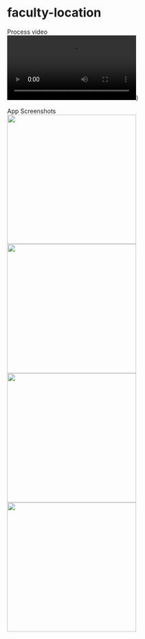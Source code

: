 # faculty-location

Process video  
![Process video](https://github.com/shwan26/faculty-location/blob/main/Screen%20Recording%202024-08-17%20at%2012.03.32%E2%80%AFPM.mov))

App Screenshots  
<img src="https://github.com/user-attachments/assets/4c614f3c-36c2-461e-b8b6-e639fee5a1b3" width="300"/>
<img src="https://github.com/user-attachments/assets/466973d2-9870-407e-ad9a-c18effcfba8d" width="300"/>
<img src="https://github.com/user-attachments/assets/3ba5bebf-13df-4558-8e06-2f8744e3e482" width="300"/>
<img src="https://github.com/user-attachments/assets/d31c4361-2d24-4774-8ac5-81bfa0448e4a" width="300"/>

